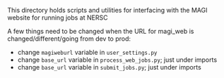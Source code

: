 This directory holds scripts and utilities for interfacing with the MAGI website for running jobs at NERSC

A few things need to be changed when the URL for magi_web is changed/different/going from dev to prod:

* change `magiweburl` variable in `user_settings.py`
* change `base_url` variable in `process_web_jobs.py`; just under imports
* change `base_url` variable in `submit_jobs.py`; just under imports 

